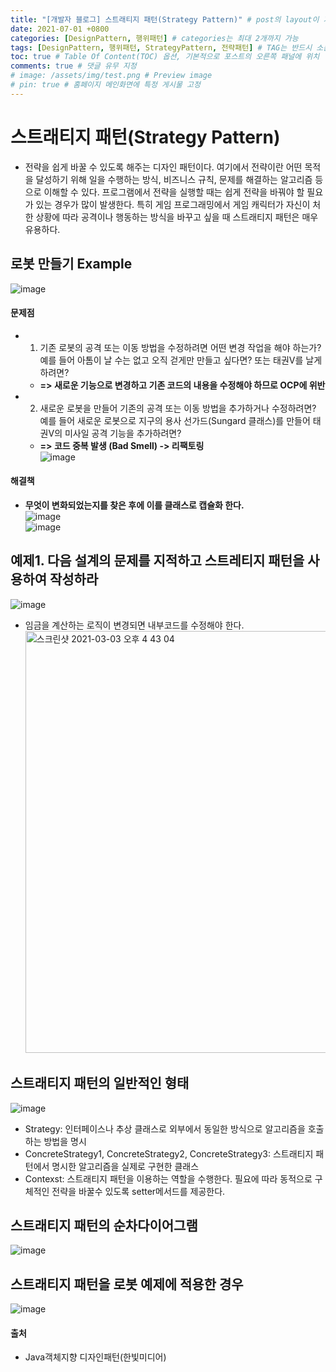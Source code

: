 ```yaml
---
title: "[개발자 블로그] 스트래티지 패턴(Strategy Pattern)" # post의 layout이 기본적으로 post로 설정되어있어서 Front Matter에 따로 layout변수를 만들어 주지 않아도 됨
date: 2021-07-01 +0800
categories: [DesignPattern, 행위패턴] # categories는 최대 2개까지 가능
tags: [DesignPattern, 행위패턴, StrategyPattern, 전략패턴] # TAG는 반드시 소문자로 이루어져야함, 0~무한개까지 지정 가능
toc: true # Table Of Content(TOC) 옵션, 기본적으로 포스트의 오른쪽 패널에 위치
comments: true # 댓글 유무 지정
# image: /assets/img/test.png # Preview image
# pin: true # 홈페이지 메인화면에 특정 게시물 고정
---
```


# 스트래티지 패턴(Strategy Pattern)
- 전략을 쉽게 바꿀 수 있도록 해주는 디자인 패턴이다. 여기에서 전략이란 어떤 목적을 달성하기 위해 일을 수행하는 방식, 비즈니스 규칙, 문제를 해결하는 알고리즘 등으로 이해할 수 있다. 프로그램에서 전략을 실행할 때는 쉽게 전략을 바꿔야 할 필요가 있는 경우가 많이 발생한다. 특히 게임 프로그래밍에서 게임 캐릭터가 자신이 처한 상황에 따라 공격이나 행동하는 방식을 바꾸고 싶을 때 스트래티지 패턴은 매우 유용하다.

## 로봇 만들기 Example
![image](https://user-images.githubusercontent.com/44339530/109766412-77cf8180-7c39-11eb-95f8-3e085d524dd3.png)<br>
#### 문제점
- 1) 기존 로봇의 공격 또는 이동 방법을 수정하려면 어떤 변경 작업을 해야 하는가? 예를 들어 아톰이 날 수는 없고 오직 걷게만 만들고 싶다면? 또는 태권V를 날게 하려면?
    - <b>=> 새로운 기능으로 변경하고 기존 코드의 내용을 수정해야 하므로 OCP에 위반</b>
- 2) 새로운 로봇을 만들어 기존의 공격 또는 이동 방법을 추가하거나 수정하려면? 예를 들어 새로운 로봇으로 지구의 용사 선가드(Sungard 클래스)를 만들어 태권V의 미사일 공격 기능을 추가하려면?
    - <b>=> 코드 중복 발생 (Bad Smell) -> 리팩토링</b><br>
![image](https://user-images.githubusercontent.com/44339530/109766810-093ef380-7c3a-11eb-9929-ad19aa364535.png)<br>

#### 해결책
- <b>무엇이 변화되었는지를 찾은 후에 이를 클래스로 캡슐화 한다.</b><br>
![image](https://user-images.githubusercontent.com/44339530/109766932-2f649380-7c3a-11eb-9208-131f55141d3d.png)<br>
![image](https://user-images.githubusercontent.com/44339530/109767159-7a7ea680-7c3a-11eb-9e5d-69f8134eed96.png)<br>

## 예제1. 다음 설계의 문제를 지적하고 스트레티지 패턴을 사용하여 작성하라
![image](https://user-images.githubusercontent.com/44339530/109770572-11e5f880-7c3f-11eb-9f09-0cd9477844a9.png)<br>
- 임금을 계산하는 로직이 변경되면 내부코드를 수정해야 한다.<br>
<img width="675" alt="스크린샷 2021-03-03 오후 4 43 04" src="https://user-images.githubusercontent.com/44339530/109770916-87ea5f80-7c3f-11eb-92a7-fc584310bc69.png"><br>

## 스트래티지 패턴의 일반적인 형태
![image](https://user-images.githubusercontent.com/44339530/109770112-7ce2ff80-7c3e-11eb-8b9d-5d156f09ad27.png)<br>
- Strategy: 인터페이스나 추상 클래스로 외부에서 동일한 방식으로 알고리즘을 호출하는 방법을 명시
- ConcreteStrategy1, ConcreteStrategy2, ConcreteStrategy3: 스트래티지 패턴에서 명시한 알고리즘을 실제로 구현한 클래스
- Contexst: 스트래티지 패턴을 이용하는 역할을 수행한다. 필요에 따라 동적으로 구체적인 전략을 바꿀수 있도록 setter메서드를 제공한다. 

## 스트래티지 패턴의 순차다이어그램
![image](https://user-images.githubusercontent.com/44339530/109770277-b87dc980-7c3e-11eb-801e-98b3cc89f690.png)<br>

## 스트래티지 패턴을 로봇 예제에 적용한 경우
![image](https://user-images.githubusercontent.com/44339530/109770305-c2073180-7c3e-11eb-9689-c39a635ed986.png)<br>

#### 출처
- Java객체지향 디자인패턴(한빛미디어)